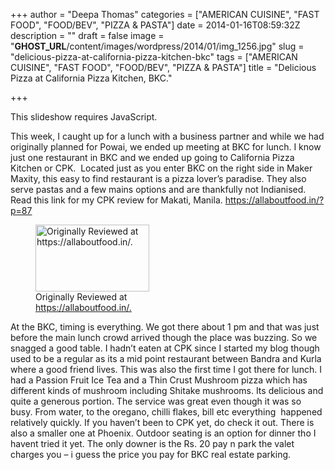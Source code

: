 +++
author = "Deepa Thomas"
categories = ["AMERICAN CUISINE", "FAST FOOD", "FOOD/BEV", "PIZZA &amp; PASTA"]
date = 2014-01-16T08:59:32Z
description = ""
draft = false
image = "__GHOST_URL__/content/images/wordpress/2014/01/img_1256.jpg"
slug = "delicious-pizza-at-california-pizza-kitchen-bkc"
tags = ["AMERICAN CUISINE", "FAST FOOD", "FOOD/BEV", "PIZZA &amp; PASTA"]
title = "Delicious Pizza at California Pizza Kitchen, BKC."

+++


<p><p class="jetpack-slideshow-noscript robots-nocontent">This slideshow requires JavaScript.</p><div id="gallery-5481-23-slideshow" class="slideshow-window jetpack-slideshow slideshow-black" data-trans="fade" data-autostart="1" data-gallery="[{&quot;src&quot;:&quot;https:\/\/bandra.info\/wp-content\/uploads\/2014\/01\/img_1254.jpg&quot;,&quot;id&quot;:&quot;5482&quot;,&quot;title&quot;:&quot;img_1254&quot;,&quot;alt&quot;:&quot;&quot;,&quot;caption&quot;:&quot;&quot;,&quot;itemprop&quot;:&quot;image&quot;},{&quot;src&quot;:&quot;https:\/\/bandra.info\/wp-content\/uploads\/2014\/01\/img_1255.jpg&quot;,&quot;id&quot;:&quot;5483&quot;,&quot;title&quot;:&quot;img_1255&quot;,&quot;alt&quot;:&quot;&quot;,&quot;caption&quot;:&quot;&quot;,&quot;itemprop&quot;:&quot;image&quot;},{&quot;src&quot;:&quot;https:\/\/bandra.info\/wp-content\/uploads\/2014\/01\/img_1256.jpg&quot;,&quot;id&quot;:&quot;5484&quot;,&quot;title&quot;:&quot;img_1256&quot;,&quot;alt&quot;:&quot;&quot;,&quot;caption&quot;:&quot;&quot;,&quot;itemprop&quot;:&quot;image&quot;}]" itemscope itemtype="https://schema.org/ImageGallery"></div></p>
<p>This week, I caught up for a lunch with a business partner and while we had originally planned for Powai, we ended up meeting at BKC for lunch. I know just one restaurant in BKC and we ended up going to California Pizza Kitchen or CPK.  Located just as you enter BKC on the right side in Maker Maxity, this easy to find restaurant is a pizza lover’s paradise. They also serve pastas and a few mains options and are thankfully not Indianised. Read this link for my CPK review for Makati, Manila. <a href="https://allaboutfood.in/?p=87">https://allaboutfood.in/?p=87</a></p>
<p><figure id="attachment_5276" aria-describedby="caption-attachment-5276" style="width: 182px" class="wp-caption alignright"><a href="https://allaboutfood.in"><img loading="lazy" class="size-full wp-image-5276" alt="Originally Reviewed at  https://allaboutfood.in/." src="https://i0.wp.com/bandra.info/wp-content/uploads/2014/01/allabout_logo_cropped.png?resize=182%2C107&#038;ssl=1" width="182" height="107" data-recalc-dims="1" /></a><figcaption id="caption-attachment-5276" class="wp-caption-text">Originally Reviewed at <a href="https://allaboutfood.in/.">https://allaboutfood.in/.</a></figcaption></figure></p>
<p>At the BKC, timing is everything. We got there about 1 pm and that was just before the main lunch crowd arrived though the place was buzzing. So we snagged a good table. I hadn’t eaten at CPK since I started my blog though used to be a regular as its a mid point restaurant between Bandra and Kurla where a good friend lives. This was also the first time I got there for lunch. I had a Passion Fruit Ice Tea and a Thin Crust Mushroom pizza which has different kinds of mushroom including Shitake mushrooms. Its delicious and quite a generous portion. The service was great even though it was so busy. From water, to the oregano, chilli flakes, bill etc everything  happened relatively quickly. If you haven’t been to CPK yet, do check it out. There is also a smaller one at Phoenix. Outdoor seating is an option for dinner tho I havent tried it yet. The only downer is the Rs. 20 pay n park the valet charges you – i guess the price you pay for BKC real estate parking.</p>



